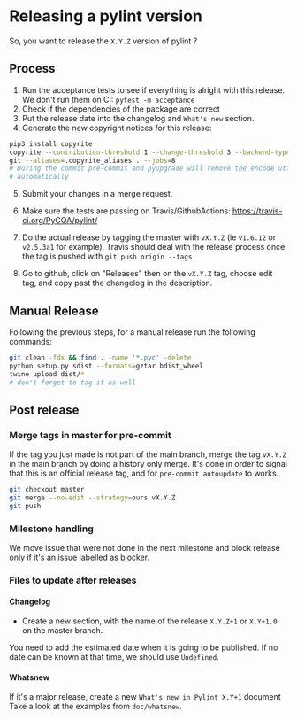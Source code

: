 # Releasing a pylint version

So, you want to release the `X.Y.Z` version of pylint ?

## Process

1. Run the acceptance tests to see if everything is alright with this release. We don't
   run them on CI: `pytest -m acceptance`
2. Check if the dependencies of the package are correct
3. Put the release date into the changelog and `What's new` section.
4. Generate the new copyright notices for this release:

```bash
pip3 install copyrite
copyrite --contribution-threshold 1 --change-threshold 3 --backend-type \
git --aliases=.copyrite_aliases . --jobs=8
# During the commit pre-commit and pyupgrade will remove the encode utf8
# automatically
```

5. Submit your changes in a merge request.

6. Make sure the tests are passing on Travis/GithubActions:
   https://travis-ci.org/PyCQA/pylint/

7. Do the actual release by tagging the master with `vX.Y.Z` (ie `v1.6.12` or `v2.5.3a1`
   for example). Travis should deal with the release process once the tag is pushed with
   `git push origin --tags`

8. Go to github, click on "Releases" then on the `vX.Y.Z` tag, choose edit tag, and copy
   past the changelog in the description.

## Manual Release

Following the previous steps, for a manual release run the following commands:

```bash
git clean -fdx && find . -name '*.pyc' -delete
python setup.py sdist --formats=gztar bdist_wheel
twine upload dist/*
# don't forget to tag it as well
```

## Post release

### Merge tags in master for pre-commit

If the tag you just made is not part of the main branch, merge the tag `vX.Y.Z` in the
main branch by doing a history only merge. It's done in order to signal that this is an
official release tag, and for `pre-commit autoupdate` to works.

```bash
git checkout master
git merge --no-edit --strategy=ours vX.Y.Z
git push
```

### Milestone handling

We move issue that were not done in the next milestone and block release only if it's an
issue labelled as blocker.

### Files to update after releases

#### Changelog

- Create a new section, with the name of the release `X.Y.Z+1` or `X.Y+1.0` on the
  master branch.

You need to add the estimated date when it is going to be published. If no date can be
known at that time, we should use `Undefined`.

#### Whatsnew

If it's a major release, create a new `What's new in Pylint X.Y+1` document Take a look
at the examples from `doc/whatsnew`.

